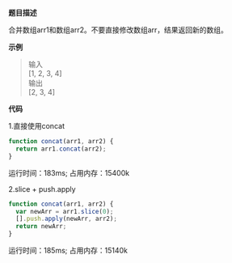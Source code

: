 **题目描述**

合并数组arr1和数组arr2。不要直接修改数组arr，结果返回新的数组。

**示例**

> 输入<br>
> [1, 2, 3, 4]<br>
> 输出<br>
> [2, 3, 4]

**代码**

1.直接使用concat
```js
function concat(arr1, arr2) {
  return arr1.concat(arr2);
}
```
运行时间：183ms; 占用内存：15400k

2.slice + push.apply
```js
function concat(arr1, arr2) {
  var newArr = arr1.slice(0);
  [].push.apply(newArr, arr2);
  return newArr;
}
```
运行时间：185ms; 占用内存：15140k